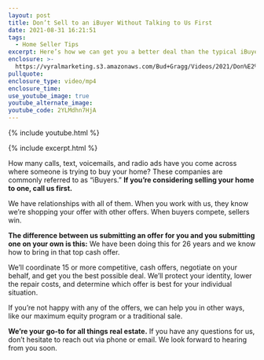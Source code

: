 ```yaml
---
layout: post
title: Don’t Sell to an iBuyer Without Talking to Us First
date: 2021-08-31 16:21:51
tags:
  - Home Seller Tips
excerpt: Here’s how we can get you a better deal than the typical iBuyer offers.
enclosure: >-
  https://vyralmarketing.s3.amazonaws.com/Bud+Gragg/Videos/2021/Don%E2%80%99t+Sell+to+an+iBuyer+Without+Talking+to+Us+First.mp4
pullquote:
enclosure_type: video/mp4
enclosure_time:
use_youtube_image: true
youtube_alternate_image:
youtube_code: 2YLMdhn7HjA
---
```

{% include youtube.html %}

{% include excerpt.html %}

How many calls, text, voicemails, and radio ads have you come across where someone is trying to buy your home? These companies are commonly referred to as “iBuyers.” **If you’re considering selling your home to one, call us first.&nbsp;**

We have relationships with all of them. When you work with us, they know we’re shopping your offer with other offers. When buyers compete, sellers win.

**The difference between us submitting an offer for you and you submitting one on your own is this:** We have been doing this for 26 years and we know how to bring in that top cash offer.&nbsp;

We’ll coordinate 15 or more competitive, cash offers, negotiate on your behalf, and get you the best possible deal. We’ll protect your identity, lower the repair costs, and determine which offer is best for your individual situation.&nbsp;

If you’re not happy with any of the offers, we can help you in other ways, like our maximum equity program or a traditional sale.

**We’re your go-to for all things real estate.** If you have any questions for us, don’t hesitate to reach out via phone or email. We look forward to hearing from you soon.
